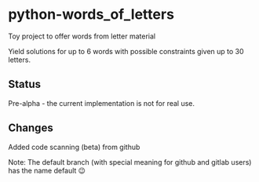 # python-words_of_letters
Toy project to offer words from letter material

Yield solutions for up to 6 words with possible constraints given up to 30 letters.

## Status
Pre-alpha - the current implementation is not for real use.

## Changes
Added code scanning (beta) from github

Note: The default branch (with special meaning for github and gitlab users) has the name default 😉
